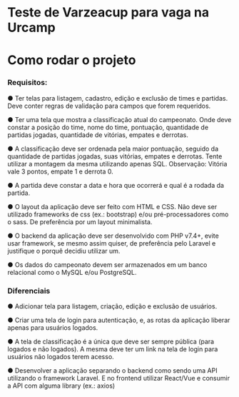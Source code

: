 # Teste de Varzeacup para vaga na Urcamp

# Como rodar o projeto


### Requisitos:
● Ter telas para listagem, cadastro, edição e exclusão de times e partidas. Deve conter regras de validação para campos que forem requeridos. 

● Ter uma tela que mostra a classificação atual do campeonato. Onde deve constar a posição do time, nome do time, pontuação, quantidade de partidas jogadas, quantidade de vitórias, empates e derrotas. 

● A classificação deve ser ordenada pela maior pontuação, seguido da quantidade de partidas jogadas, suas vitórias, empates e derrotas. Tente utilizar a montagem da mesma utilizando apenas SQL. Observação: Vitória vale 3 pontos, empate 1 e derrota 0. 

● A partida deve constar a data e hora que ocorrerá e qual é a rodada da partida.

● O layout da aplicação deve ser feito com HTML e CSS. Não deve ser utilizado frameworks de css (ex.: bootstrap) e/ou pré-processadores como o sass. De preferência por um layout minimalista. 

● O backend da aplicação deve ser desenvolvido com PHP v7.4+, evite usar framework, se mesmo assim quiser, de preferência pelo Laravel e justifique o porquê decidiu utilizar um. 

● Os dados do campeonato devem ser armazenados em um banco relacional como o MySQL e/ou PostgreSQL.


### Diferenciais 


● Adicionar tela para listagem, criação, edição e exclusão de usuários.

● Criar uma tela de login para autenticação, e, as rotas da aplicação liberar apenas para usuários logados. 

● A tela de classificação é a única que deve ser sempre pública (para logados e não logados). A mesma deve ter um link na tela de login para usuários não logados terem acesso. 

● Desenvolver a aplicação separando o backend como sendo uma API utilizando o framework Laravel. E no frontend utilizar React/Vue e consumir a API com alguma library (ex.: axios)


